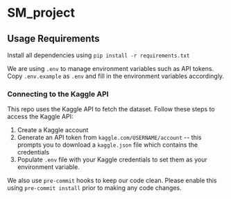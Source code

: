 # SM_project

## Usage Requirements

Install all dependencies using `pip install -r requirements.txt`

We are using `.env` to manage environment variables such as API tokens. Copy `.env.example` as `.env` and fill in the environment variables accordingly.

### Connecting to the Kaggle API

This repo uses the Kaggle API to fetch the dataset. Follow these steps to access the Kaggle API:

1. Create a Kaggle account
2. Generate an API token from `kaggle.com/USERNAME/account` -- this prompts you to download a `kaggle.json` file which contains the credentials
3. Populate `.env` file with your Kaggle credentials to set them as your environment variable.

We also use `pre-commit` hooks to keep our code clean. Please enable this using `pre-commit install` prior to making any code changes.
